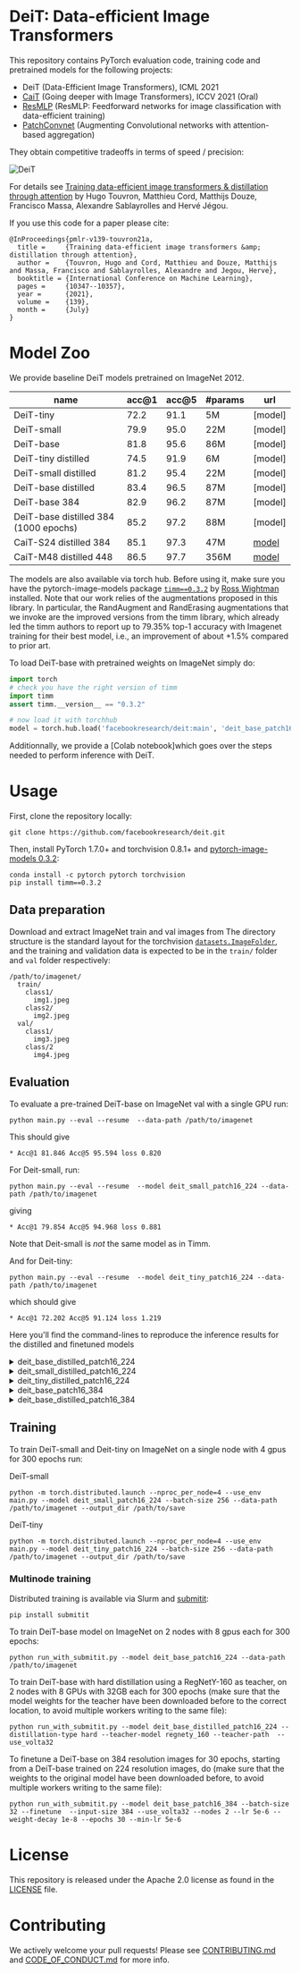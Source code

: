 # DeiT: Data-efficient Image Transformers

This repository contains PyTorch evaluation code, training code and pretrained models for the following projects:
* DeiT (Data-Efficient Image Transformers), ICML 2021 
* [CaiT](README_cait.md) (Going deeper with Image Transformers), ICCV 2021 (Oral)
* [ResMLP](README_resmlp.md) (ResMLP: Feedforward networks for image classification with data-efficient training)
* [PatchConvnet](README_patchconvnet.md) (Augmenting Convolutional networks with attention-based aggregation)

They obtain competitive tradeoffs in terms of speed / precision:

![DeiT](.github/deit.png)

For details see [Training data-efficient image transformers & distillation through attention](https://arxiv.org/abs/2012.12877) by Hugo Touvron, Matthieu Cord, Matthijs Douze, Francisco Massa, Alexandre Sablayrolles and Hervé Jégou. 

If you use this code for a paper please cite:

```
@InProceedings{pmlr-v139-touvron21a,
  title =     {Training data-efficient image transformers &amp; distillation through attention},
  author =    {Touvron, Hugo and Cord, Matthieu and Douze, Matthijs and Massa, Francisco and Sablayrolles, Alexandre and Jegou, Herve},
  booktitle = {International Conference on Machine Learning},
  pages =     {10347--10357},
  year =      {2021},
  volume =    {139},
  month =     {July}
}
```

# Model Zoo

We provide baseline DeiT models pretrained on ImageNet 2012.

| name | acc@1 | acc@5 | #params | url |
| --- | --- | --- | --- | --- |
| DeiT-tiny | 72.2 | 91.1 | 5M | [model] |
| DeiT-small | 79.9 | 95.0 | 22M| [model] |
| DeiT-base | 81.8 | 95.6 | 86M | [model] |
| DeiT-tiny distilled | 74.5 | 91.9 | 6M | [model] |
| DeiT-small distilled | 81.2 | 95.4 | 22M| [model] |
| DeiT-base distilled | 83.4 | 96.5 | 87M | [model] |
| DeiT-base 384 | 82.9 | 96.2 | 87M | [model] |
| DeiT-base distilled 384 (1000 epochs) | 85.2 | 97.2 | 88M | [model]|
|CaiT-S24 distilled 384| 85.1 | 97.3 | 47M | [model](README_cait.md)|
|CaiT-M48 distilled 448| 86.5 | 97.7 | 356M | [model](README_cait.md)|

The models are also available via torch hub.
Before using it, make sure you have the pytorch-image-models package [`timm==0.3.2`](https://github.com/rwightman/pytorch-image-models) by [Ross Wightman](https://github.com/rwightman) installed. Note that our work relies of the augmentations proposed in this library. In particular, the RandAugment and RandErasing augmentations that we invoke are the improved versions from the timm library, which already led the timm authors to report up to 79.35% top-1 accuracy with Imagenet training for their best model, i.e., an improvement of about +1.5% compared to prior art. 

To load DeiT-base with pretrained weights on ImageNet simply do:

```python
import torch
# check you have the right version of timm
import timm
assert timm.__version__ == "0.3.2"

# now load it with torchhub
model = torch.hub.load('facebookresearch/deit:main', 'deit_base_patch16_224', pretrained=True)
```

Additionnally, we provide a [Colab notebook]which goes over the steps needed to perform inference with DeiT.

# Usage

First, clone the repository locally:
```
git clone https://github.com/facebookresearch/deit.git
```
Then, install PyTorch 1.7.0+ and torchvision 0.8.1+ and [pytorch-image-models 0.3.2](https://github.com/rwightman/pytorch-image-models):

```
conda install -c pytorch pytorch torchvision
pip install timm==0.3.2
```

## Data preparation

Download and extract ImageNet train and val images from 
The directory structure is the standard layout for the torchvision [`datasets.ImageFolder`](https://pytorch.org/docs/stable/torchvision/datasets.html#imagefolder), and the training and validation data is expected to be in the `train/` folder and `val` folder respectively:

```
/path/to/imagenet/
  train/
    class1/
      img1.jpeg
    class2/
      img2.jpeg
  val/
    class1/
      img3.jpeg
    class/2
      img4.jpeg
```

## Evaluation
To evaluate a pre-trained DeiT-base on ImageNet val with a single GPU run:
```
python main.py --eval --resume  --data-path /path/to/imagenet
```
This should give
```
* Acc@1 81.846 Acc@5 95.594 loss 0.820
```

For Deit-small, run:
```
python main.py --eval --resume  --model deit_small_patch16_224 --data-path /path/to/imagenet
```
giving
```
* Acc@1 79.854 Acc@5 94.968 loss 0.881
```

Note that Deit-small is *not* the same model as in Timm. 

And for Deit-tiny:
```
python main.py --eval --resume  --model deit_tiny_patch16_224 --data-path /path/to/imagenet
```
which should give
```
* Acc@1 72.202 Acc@5 91.124 loss 1.219
```

Here you'll find the command-lines to reproduce the inference results for the distilled and finetuned models

<details>

<summary>
deit_base_distilled_patch16_224
</summary>

```
python main.py --eval --model deit_base_distilled_patch16_224 --resume 
```
giving
```
* Acc@1 83.372 Acc@5 96.482 loss 0.685
```

</details>


<details>

<summary>
deit_small_distilled_patch16_224
</summary>

```
python main.py --eval --model deit_small_distilled_patch16_224 --resume 
```
giving
```
* Acc@1 81.164 Acc@5 95.376 loss 0.752
```

</details>

<details>

<summary>
deit_tiny_distilled_patch16_224
</summary>

```
python main.py --eval --model deit_tiny_distilled_patch16_224 --resume 
```
giving
```
* Acc@1 74.476 Acc@5 91.920 loss 1.021
```

</details>

<details>

<summary>
deit_base_patch16_384
</summary>

```
python main.py --eval --model deit_base_patch16_384 --input-size 384 --resume 
```
giving
```
* Acc@1 82.890 Acc@5 96.222 loss 0.764
```

</details>

<details>

<summary>
deit_base_distilled_patch16_384
</summary>

```
python main.py --eval --model deit_base_distilled_patch16_384 --input-size 384 --resume 
```
giving
```
* Acc@1 85.224 Acc@5 97.186 loss 0.636
```

</details>

## Training
To train DeiT-small and Deit-tiny on ImageNet on a single node with 4 gpus for 300 epochs run:

DeiT-small
```
python -m torch.distributed.launch --nproc_per_node=4 --use_env main.py --model deit_small_patch16_224 --batch-size 256 --data-path /path/to/imagenet --output_dir /path/to/save
```

DeiT-tiny
```
python -m torch.distributed.launch --nproc_per_node=4 --use_env main.py --model deit_tiny_patch16_224 --batch-size 256 --data-path /path/to/imagenet --output_dir /path/to/save
```


### Multinode training

Distributed training is available via Slurm and [submitit](https://github.com/facebookincubator/submitit):

```
pip install submitit
```

To train DeiT-base model on ImageNet on 2 nodes with 8 gpus each for 300 epochs:

```
python run_with_submitit.py --model deit_base_patch16_224 --data-path /path/to/imagenet
```

To train DeiT-base with hard distillation using a RegNetY-160 as teacher, on 2 nodes with 8 GPUs with 32GB each for 300 epochs (make sure that the model weights for the teacher have been downloaded before to the correct location, to avoid multiple workers writing to the same file):
```
python run_with_submitit.py --model deit_base_distilled_patch16_224 --distillation-type hard --teacher-model regnety_160 --teacher-path  --use_volta32
```

To finetune a DeiT-base on 384 resolution images for 30 epochs, starting from a DeiT-base trained on 224 resolution images, do (make sure that the weights to the original model have been downloaded before, to avoid multiple workers writing to the same file):
```
python run_with_submitit.py --model deit_base_patch16_384 --batch-size 32 --finetune  --input-size 384 --use_volta32 --nodes 2 --lr 5e-6 --weight-decay 1e-8 --epochs 30 --min-lr 5e-6
```

# License
This repository is released under the Apache 2.0 license as found in the [LICENSE](LICENSE) file.

# Contributing
We actively welcome your pull requests! Please see [CONTRIBUTING.md](.github/CONTRIBUTING.md) and [CODE_OF_CONDUCT.md](.github/CODE_OF_CONDUCT.md) for more info.
